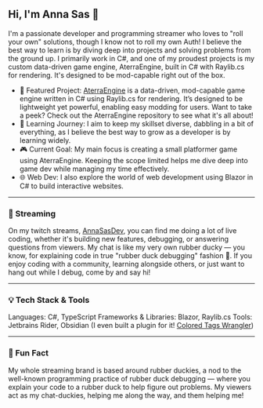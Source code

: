 ## Hi, I'm Anna Sas 👋

I'm a passionate developer and programming streamer who loves to "roll your own" solutions, though I know not to roll my own Auth!
I believe the best way to learn is by diving deep into projects and solving problems from the ground up. I primarily work in C#, and one of my proudest projects is my custom data-driven game engine, AterraEngine, built in C# with Raylib.cs for rendering. It's designed to be mod-capable right out of the box.

- 🚀 Featured Project: [AterraEngine](https://github.com/AterraEngine/aterra_engine-cs) is a data-driven, mod-capable game engine written in C# using Raylib.cs for rendering. It’s designed to be lightweight yet powerful, enabling easy modding for users. Want to take a peek? Check out the AterraEngine repository to see what it's all about!
- 🧠 Learning Journey: I aim to keep my skillset diverse, dabbling in a bit of everything, as I believe the best way to grow as a developer is by learning widely.
- 🎮 Current Goal: My main focus is creating a small platformer game using AterraEngine. Keeping the scope limited helps me dive deep into game dev while managing my time effectively.
- 🌐 Web Dev: I also explore the world of web development using Blazor in C# to build interactive websites.

---
### 🎥 Streaming
On my twitch streams, [AnnaSasDev](https://www.twitch.tv/annasasdev), you can find me doing a lot of live coding, whether it's building new features, debugging, or answering questions from viewers. 
My chat is like my very own rubber ducky — you know, for explaining code in true "rubber duck debugging" fashion 🦆.
If you enjoy coding with a community, learning alongside others, or just want to hang out while I debug, come by and say hi!

---
### 💡 Tech Stack & Tools
Languages: C#, TypeScript
Frameworks & Libraries: Blazor, Raylib.cs
Tools: Jetbrains Rider, Obsidian (I even built a plugin for it! [Colored Tags Wrangler](https://github.com/code-of-chaos/obsidian-colored_tags_wrangler))

---
### 🐤 Fun Fact
My whole streaming brand is based around rubber duckies, a nod to the well-known programming practice of rubber duck debugging — where you explain your code to a rubber duck to help figure out problems.
My viewers act as my chat-duckies, helping me along the way, and them helping me!
